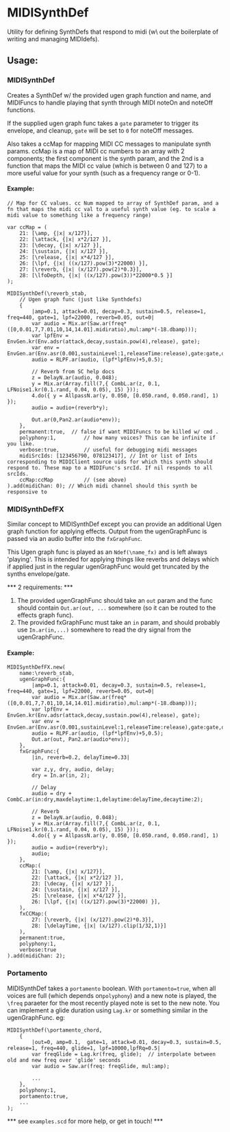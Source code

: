 # MIDISynthDef

Utility for defining SynthDefs that respond to midi (w\ out the boilerplate of writing and managing MIDIdefs).

## Usage:

### MIDISynthDef

Creates a SynthDef w/ the provided ugen graph function and name, and MIDIFuncs to handle playing that synth through MIDI noteOn and noteOff functions.

If the supplied ugen graph func takes a `gate` parameter to trigger its envelope, and cleanup, `gate` will be set to `0` for noteOff messages.

Also takes a ccMap for mapping MIDI CC messages to manipulate synth params. ccMap is a map of MIDI cc numbers to an array with 2 components; the first component is the synth param, and the 2nd is a function that maps the MIDI cc value (which is between 0 and 127) to a more useful value for your synth (such as a frequency range or 0-1).

#### Example:
```
// Map for CC values. cc Num mapped to array of SynthDef param, and a fn that maps the midi cc val to a useful synth value (eg. to scale a midi value to something like a frequency range)

var ccMap = (
	21: [\amp, {|x| x/127}],
	22: [\attack, {|x| x*2/127 }],
	23: [\decay, {|x| x/127 }],
	24: [\sustain, {|x| x/127 }],
	25: [\release, {|x| x*4/127 }],
	26: [\lpf, {|x| ((x/127).pow(3)*22000) }],
	27: [\reverb, {|x| (x/127).pow(2)*0.3}],
	28: [\lfoDepth, {|x| ((x/127).pow(3))*22000*0.5 }]
);

MIDISynthDef(\reverb_stab,
	// Ugen graph func (just like Synthdefs)
	{
		|amp=0.1, attack=0.01, decay=0.3, sustain=0.5, release=1, freq=440, gate=1, lpf=22000, reverb=0.05, out=0|
		var audio = Mix.ar(Saw.ar(freq*([0,0.01,7,7.01,10,14,14.01].midiratio),mul:amp*(-18.dbamp)));
		var lpfEnv = EnvGen.kr(Env.adsr(attack,decay,sustain.pow(4),release), gate);
		var env = EnvGen.ar(Env.asr(0.001,sustainLevel:1,releaseTime:release),gate:gate,doneAction:2);
		audio = RLPF.ar(audio, (lpf*lpfEnv)+5,0.5);

		// Reverb from SC help docs
		z = DelayN.ar(audio, 0.048);
		y = Mix.ar(Array.fill(7,{ CombL.ar(z, 0.1, LFNoise1.kr(0.1.rand, 0.04, 0.05), 15) }));
		4.do({ y = AllpassN.ar(y, 0.050, [0.050.rand, 0.050.rand], 1) });
		audio = audio+(reverb*y);

		Out.ar(0,Pan2.ar(audio*env));
	},
	permanent:true,  // false if want MIDIFuncs to be killed w/ cmd .
	polyphony:1,		 // how many voices? This can be infinite if you like.
	verbose:true,		 // useful for debugging midi messages
	midiSrcIds: [123456790, 078123417], // Int or list of Ints corresponding to MIDIClient source uids for which this synth should respond to. These map to a MIDIFunc's srcId. If nil responds to all srcIds.
	ccMap:ccMap			 // (see above)
).add(midiChan: 0); // Which midi channel should this synth be responsive to
```

### MIDISynthDefFX

Similar concept to MIDISynthDef except you can provide an additional Ugen graph function for applying effects. Output from the ugenGraphFunc is passed via an audio buffer into the `fxGraphFunc`.

This Ugen graph func is played as an `Ndef(\name_fx)` and is left always 'playing'. This is intended for applying things like reverbs and delays which if applied just in the regular ugenGraphFunc would get truncated by the synths envelope/gate.

*** 2 requirements: ***
1. The provided ugenGraphFunc should take an `out` param and the func should contain `Out.ar(out, ...` somewhere (so it can be routed to the effects graph func).
2. The provided fxGraphFunc must take an `in` param, and should probably use `In.ar(in,...)` somewhere to read the dry signal from the ugenGraphFunc.

#### Example:
```
MIDISynthDefFX.new(
	name:\reverb_stab,
	ugenGraphFunc:{
		|amp=0.1, attack=0.01, decay=0.3, sustain=0.5, release=1, freq=440, gate=1, lpf=22000, reverb=0.05, out=0|
		var audio = Mix.ar(Saw.ar(freq*([0,0.01,7,7.01,10,14,14.01].midiratio),mul:amp*(-18.dbamp)));
		var lpfEnv = EnvGen.kr(Env.adsr(attack,decay,sustain.pow(4),release), gate);
		var env = EnvGen.ar(Env.asr(0.001,sustainLevel:1,releaseTime:release),gate:gate,doneAction:2);
		audio = RLPF.ar(audio, (lpf*lpfEnv)+5,0.5);
		Out.ar(out, Pan2.ar(audio*env));
	},
	fxGraphFunc:{
		|in, reverb=0.2, delayTime=0.33|

		var z,y, dry, audio, delay;
		dry = In.ar(in, 2);

		// Delay
		audio = dry + CombC.ar(in:dry,maxdelaytime:1,delaytime:delayTime,decaytime:2);

		// Reverb
		z = DelayN.ar(audio, 0.048);
		y = Mix.ar(Array.fill(7,{ CombL.ar(z, 0.1, LFNoise1.kr(0.1.rand, 0.04, 0.05), 15) }));
		4.do({ y = AllpassN.ar(y, 0.050, [0.050.rand, 0.050.rand], 1) });
		audio = audio+(reverb*y);
		audio;
	},
	ccMap:(
		21: [\amp, {|x| x/127}],
		22: [\attack, {|x| x*2/127 }],
		23: [\decay, {|x| x/127 }],
		24: [\sustain, {|x| x/127 }],
		25: [\release, {|x| x*4/127 }],
		26: [\lpf, {|x| ((x/127).pow(3)*22000) }],
	),
	fxCCMap:(
		27: [\reverb, {|x| (x/127).pow(2)*0.3}],
		28: [\delayTime, {|x| (x/127).clip(1/32,1)}]
	),
	permanent:true,
	polyphony:1,
	verbose:true
).add(midiChan: 2);
```

### Portamento
MIDISynthDef takes a `portamento` boolean. With `portamento=true`, when all voices are full (which depends on`polyphony`) and a new note is played, the `\freq` paraeter for the most recently played note is set to the new note. You can implement a glide duration using `Lag.kr` or something similar in the ugenGraphFunc.
eg:
```
MIDISynthDef(\portamento_chord,
	{
		|out=0, amp=0.1,  gate=1, attack=0.01, decay=0.3, sustain=0.5, release=1, freq=440, glide=1, lpf=10000,lpfRq=0.5|
		var freqGlide = Lag.kr(freq, glide);  // interpolate between old and new freq over 'glide' seconds
		var audio = Saw.ar(freq: freqGlide, mul:amp);

		...		
	},
	polyphony:1,
	portamento:true,
	...
);
```

*** see `examples.scd` for more help, or get in touch! ***
